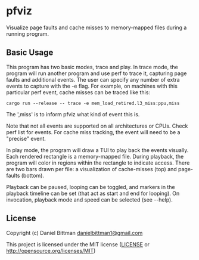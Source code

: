 # pfviz

Visualize page faults and cache misses to memory-mapped files during a running program.

## Basic Usage

This program has two basic modes, trace and play. In trace mode, the program will run another program and use perf to trace it, capturing page faults and additional events. The user can specify any number of extra events to capture with the -e flag. For example, on machines with this particular perf event, cache misses can be traced like this:

`cargo run --release -- trace -e mem_load_retired.l3_miss:ppu,miss`

The ',miss' is to inform pfviz what kind of event this is.

Note that not all events are supported on all architectures or CPUs. Check perf list for events. For cache miss tracking, the event will need to be a "precise" event.

In play mode, the program will draw a TUI to play back the events visually. Each rendered rectangle is a memory-mapped file. During playback, the program will color in regions within the rectangle to indicate access. There are two bars drawn per file: a visualization of cache-misses (top) and page-faults (bottom).

Playback can be paused, looping can be toggled, and markers in the playback timeline can be set (that act as start and end for looping). On invocation, playback mode and speed can be selected (see --help).

## License

Copyright (c) Daniel Bittman <danielbittman1@gmail.com>

This project is licensed under the MIT license ([LICENSE] or <http://opensource.org/licenses/MIT>)

[LICENSE]: ./LICENSE
